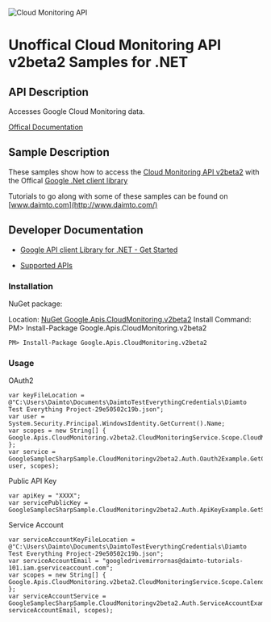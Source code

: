 ﻿![Cloud Monitoring API](https://www.gstatic.com/images/branding/product/1x/googleg_32dp.png)

# Unoffical Cloud Monitoring API v2beta2 Samples for .NET  

## API Description

Accesses Google Cloud Monitoring data.

[Offical Documentation](https://cloud.google.com/monitoring/v2beta2/)

## Sample Description

These samples show how to access the [Cloud Monitoring API v2beta2](https://cloud.google.com/monitoring/v2beta2/) with the Offical [Google .Net client library](https://github.com/google/google-api-dotnet-client)

Tutorials to go along with some of these samples can be found on [www.daimto.com](http://www.daimto.com/)

## Developer Documentation

* [Google API client Library for .NET - Get Started](https://developers.google.com/api-client-library/dotnet/get_started)

* [Supported APIs](https://developers.google.com/api-client-library/dotnet/apis/)

### Installation

NuGet package:

Location: [NuGet Google.Apis.CloudMonitoring.v2beta2](https://www.nuget.org/packages/Google.Apis.CloudMonitoring.v2beta2)
Install Command: PM>  Install-Package Google.Apis.CloudMonitoring.v2beta2

```
PM> Install-Package Google.Apis.CloudMonitoring.v2beta2
```

### Usage

OAuth2
```
var keyFileLocation = @"C:\Users\Daimto\Documents\DaimtoTestEverythingCredentials\Diamto Test Everything Project-29e50502c19b.json";
var user = System.Security.Principal.WindowsIdentity.GetCurrent().Name;
var scopes = new String[] { Google.Apis.CloudMonitoring.v2beta2.CloudMonitoringService.Scope.CloudMonitoringReadonly };
var service = GoogleSamplecSharpSample.CloudMonitoringv2beta2.Auth.Oauth2Example.GetCloudMonitoringService(keyFileLocation, user, scopes);
```

Public API Key

```
var apiKey = "XXXX";
var servicePublicKey = GoogleSamplecSharpSample.CloudMonitoringv2beta2.Auth.ApiKeyExample.GetService(apiKey);
```

Service Account
```
var serviceAccountKeyFileLocation = @"C:\Users\Daimto\Documents\DaimtoTestEverythingCredentials\Diamto Test Everything Project-29e50502c19b.json";
var serviceAccountEmail = "googledrivemirrornas@daimto-tutorials-101.iam.gserviceaccount.com";
var scopes = new String[] { Google.Apis.CloudMonitoring.v2beta2.CloudMonitoringService.Scope.Calendar };            
var serviceAccountService = GoogleSamplecSharpSample.CloudMonitoringv2beta2.Auth.ServiceAccountExample.AuthenticateServiceAccount(serviceAccountKeyFileLocation, serviceAccountEmail, scopes);
```

